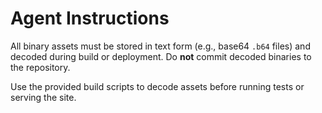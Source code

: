 # Agent Instructions

All binary assets must be stored in text form (e.g., base64 `.b64` files) and decoded during build or deployment. Do **not** commit decoded binaries to the repository.

Use the provided build scripts to decode assets before running tests or serving the site.
